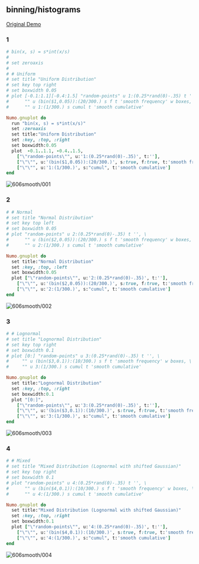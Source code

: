 ## binning/histograms
[Original Demo](http://gnuplot.sourceforge.net/demo_4.6/smooth.html)

### 1

```ruby
# bin(x, s) = s*int(x/s)
# 
# set zeroaxis
# 
# # Uniform
# set title "Uniform Distribution"
# set key top right
# set boxwidth 0.05
# plot [-0.1:1.1][-0.4:1.5] "random-points" u 1:(0.25*rand(0)-.35) t '', \
#      "" u (bin($1,0.05)):(20/300.) s f t 'smooth frequency' w boxes, \
#      "" u 1:(1/300.) s cumul t 'smooth cumulative'

Numo.gnuplot do
  run "bin(x, s) = s*int(x/s)"
  set :zeroaxis
  set title:"Uniform Distribution"
  set :key, :top, :right
  set boxwidth:0.05
  plot  -0.1..1.1, -0.4..1.5,
    ["\"random-points\"", u:'1:(0.25*rand(0)-.35)', t:''],
    ["\"\"", u:'(bin($1,0.05)):(20/300.)', s:true, f:true, t:'smooth frequency', w:"boxes"],
    ["\"\"", u:'1:(1/300.)', s:"cumul", t:'smooth cumulative']
end
```
![606smooth/001](https://raw.github.com/ruby-numo/gnuplot-demo/master/gnuplot/md/606smooth/image/001.png)

### 2

```ruby
# # Normal
# set title "Normal Distribution"
# set key top left
# set boxwidth 0.05
# plot "random-points" u 2:(0.25*rand(0)-.35) t '', \
#      "" u (bin($2,0.05)):(20/300.) s f t 'smooth frequency' w boxes, \
#      "" u 2:(1/300.) s cumul t 'smooth cumulative'

Numo.gnuplot do
  set title:"Normal Distribution"
  set :key, :top, :left
  set boxwidth:0.05
  plot ["\"random-points\"", u:'2:(0.25*rand(0)-.35)', t:''],
    ["\"\"", u:'(bin($2,0.05)):(20/300.)', s:true, f:true, t:'smooth frequency', w:"boxes"],
    ["\"\"", u:'2:(1/300.)', s:"cumul", t:'smooth cumulative']
end
```
![606smooth/002](https://raw.github.com/ruby-numo/gnuplot-demo/master/gnuplot/md/606smooth/image/002.png)

### 3

```ruby
# # Lognormal
# set title "Lognormal Distribution"
# set key top right
# set boxwidth 0.1
# plot [0:] "random-points" u 3:(0.25*rand(0)-.35) t '', \
#     "" u (bin($3,0.1)):(10/300.) s f t 'smooth frequency' w boxes, \
#     "" u 3:(1/300.) s cumul t 'smooth cumulative'

Numo.gnuplot do
  set title:"Lognormal Distribution"
  set :key, :top, :right
  set boxwidth:0.1
  plot "[0:]",
    ["\"random-points\"", u:'3:(0.25*rand(0)-.35)', t:''],
    ["\"\"", u:'(bin($3,0.1)):(10/300.)', s:true, f:true, t:'smooth frequency', w:"boxes"],
    ["\"\"", u:'3:(1/300.)', s:"cumul", t:'smooth cumulative']
end
```
![606smooth/003](https://raw.github.com/ruby-numo/gnuplot-demo/master/gnuplot/md/606smooth/image/003.png)

### 4

```ruby
# # Mixed
# set title "Mixed Distribution (Lognormal with shifted Gaussian)"
# set key top right
# set boxwidth 0.1
# plot "random-points" u 4:(0.25*rand(0)-.35) t '', \
#      "" u (bin($4,0.1)):(10/300.) s f t 'smooth frequency' w boxes, \
#      "" u 4:(1/300.) s cumul t 'smooth cumulative'

Numo.gnuplot do
  set title:"Mixed Distribution (Lognormal with shifted Gaussian)"
  set :key, :top, :right
  set boxwidth:0.1
  plot ["\"random-points\"", u:'4:(0.25*rand(0)-.35)', t:''],
    ["\"\"", u:'(bin($4,0.1)):(10/300.)', s:true, f:true, t:'smooth frequency', w:"boxes"],
    ["\"\"", u:'4:(1/300.)', s:"cumul", t:'smooth cumulative']
end
```
![606smooth/004](https://raw.github.com/ruby-numo/gnuplot-demo/master/gnuplot/md/606smooth/image/004.png)
